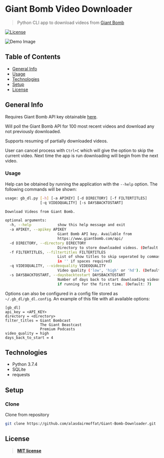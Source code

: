 # Giant Bomb Video Downloader

> Python CLI app to download videos from [Giant Bomb](giantbomb.com)

[![License](https://img.shields.io/:license-mit-blue.svg?style=flat-square)](https://badges.mit-license.org)

![Demo Image](../assets/demo-image.png?raw=true)

## Table of Contents

- [General Info](#general-info)
- [Usage](#usage)
- [Technologies](#technologies)
- [Setup](#setup)
- [License](#license)

## General Info

Requires Giant Bomb API key obtainable [here](https://www.giantbomb.com/api/).

Will poll the Giant Bomb API for 100 most recent videos and download any not previously downloaded.

Supports resuming of partially downloaded videos.

User can cancel process with `Ctrl+C` which will give the option to skip the current video. Next time the app is run downloading will begin from the next video.

### Usage

Help can be obtained by running the application with the `--help` option. The following commands will be shown:

```bash
usage: gb_dl.py [-h] [-a APIKEY] [-d DIRECTORY] [-f FILTERTITLES]
                [-q VIDEOQUALITY] [-s DAYSBACKTOSTART]

Download Videos from Giant Bomb.

optional arguments:
  -h, --help            show this help message and exit
  -a APIKEY, --apikey APIKEY
                        Giant Bomb API key. Available from
                        https://www.giantbomb.com/api/
  -d DIRECTORY, --directory DIRECTORY
                        Directory to store downloaded videos. (Default: ./)
  -f FILTERTITLES, --filtertitles FILTERTITLES
                        List of show titles to skip seperated by commas. (Wrap
                        in '' if spaces required)
  -q VIDEOQUALITY, --videoquality VIDEOQUALITY
                        Video quality ('low', 'high' or 'hd'). (Default: hd)
  -s DAYSBACKTOSTART, --daysbacktostart DAYSBACKTOSTART
                        Number of days back to start downloading videos from
                        if running for the first time. (Default: 7)
```

Options can also be configured in a config file stored as `~/.gb_dl/gb_dl.config`. An example of this file with all available options:

```config
[gb_dl]
api_key = <API_KEY>
directory = <directory>
filter_titles = Giant Bombcast
                The Giant Beastcast
                Premium Podcasts
video_quality = high
days_back_to_start = 4
```

## Technologies

- Python 3.7.4
- SQLite
- requests

## Setup

### Clone

Clone from repository

```bash
git clone https://github.com/alasdairmoffat/Giant-Bomb-Downloader.git
```

## License

> **[MIT license](https://opensource.org/licenses/mit-license.php)**
